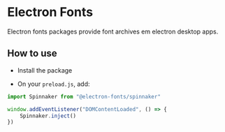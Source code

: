 # Electron Fonts

Electron fonts packages provide font archives em electron desktop apps.

## How to use

* Install the package

* On your `preload.js`, add:

```ts
import Spinnaker from "@electron-fonts/spinnaker"

window.addEventListener("DOMContentLoaded", () => {
    Spinnaker.inject()
})
```